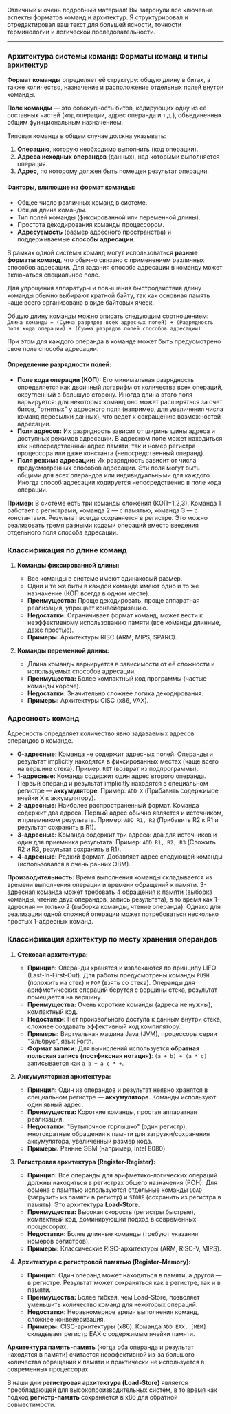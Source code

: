 Отличный и очень подробный материал! Вы затронули все ключевые аспекты форматов команд и архитектур. Я структурировал и отредактировал ваш текст для большей ясности, точности терминологии и логической последовательности.

---

### Архитектура системы команд: Форматы команд и типы архитектур

**Формат команды** определяет её структуру: общую длину в битах, а также количество, назначение и расположение отдельных полей внутри команды.

**Поле команды** — это совокупность битов, кодирующих одну из её составных частей (код операции, адрес операнда и т.д.), объединенных общим функциональным назначением.

Типовая команда в общем случае должна указывать:
1.  **Операцию**, которую необходимо выполнить (код операции).
2.  **Адреса исходных операндов** (данных), над которыми выполняется операция.
3.  **Адрес**, по которому должен быть помещен результат операции.

#### Факторы, влияющие на формат команды:
*   Общее число различных команд в системе.
*   Общая длина команды.
*   Тип полей команды (фиксированной или переменной длины).
*   Простота декодирования команды процессором.
*   **Адресуемость** (размер адресного пространства) и поддерживаемые **способы адресации**.

В рамках одной системы команд могут использоваться **разные форматы команд**, что обычно связано с применением различных способов адресации. Для задания способа адресации в команду может включаться специальное поле.

Для упрощения аппаратуры и повышения быстродействия длину команды обычно выбирают кратной байту, так как основная память чаще всего организована в виде байтовых ячеек.

Общую длину команды можно описать следующим соотношением:
`Длина команды = (Сумма разрядов всех адресных полей) + (Разрядность поля кода операции) + (Сумма разрядов полей способов адресации)`

При этом для каждого операнда в команде может быть предусмотрено свое поле способа адресации.

#### Определение разрядности полей:
*   **Поле кода операции (КОП):** Его минимальная разрядность определяется как двоичный логарифм от количества всех операций, округленный в большую сторону. Иногда длина этого поля варьируется: для некоторых команд оно может расширяться за счет битов, "отнятых" у адресного поля (например, для увеличения числа команд пересылки данных), что ведет к сокращению возможностей адресации.
*   **Поля адресов:** Их разрядность зависит от ширины шины адреса и доступных режимов адресации. В адресном поле может находиться как непосредственный адрес памяти, так и номер регистра процессора или даже константа (непосредственный операнд).
*   **Поля режима адресации:** Их разрядность зависит от числа предусмотренных способов адресации. Эти поля могут быть общими для всех операндов или индивидуальными для каждого. Иногда способ адресации кодируется непосредственно в поле кода операции.

**Пример:** В системе есть три команды сложения (КОП=1,2,3). Команда 1 работает с регистрами, команда 2 — с памятью, команда 3 — с константами. Результат всегда сохраняется в регистре. Это можно реализовать тремя разными кодами операций вместо введения отдельного поля способа адресации.

### Классификация по длине команд

1.  **Команды фиксированной длины:**
    *   Все команды в системе имеют одинаковый размер.
    *   Одни и те же биты в каждой команде имеют одно и то же назначение (КОП всегда в одном месте).
    *   **Преимущества:** Проще декодировать, проще аппаратная реализация, упрощает конвейеризацию.
    *   **Недостатки:** Ограничивает формат команд, может вести к неэффективному использованию памяти (все команды длинные, даже простые).
    *   **Примеры:** Архитектуры RISC (ARM, MIPS, SPARC).

2.  **Команды переменной длины:**
    *   Длина команды варьируется в зависимости от её сложности и используемых способов адресации.
    *   **Преимущества:** Более компактный код программы (частые команды короче).
    *   **Недостатки:** Значительно сложнее логика декодирования.
    *   **Примеры:** Архитектуры CISC (x86, VAX).

### Адресность команд

Адресность определяет количество явно задаваемых адресов операндов в команде.

*   **0-адресные:** Команда не содержит адресных полей. Операнды и результат implicitly находятся в фиксированных местах (чаще всего на вершине стека). Пример: `RET` (возврат из подпрограммы).
*   **1-адресные:** Команда содержит один адрес второго операнда. Первый операнд и результат implicitly находятся в специальном регистре — **аккумуляторе**. Пример: `ADD X` (Прибавить содержимое ячейки X к аккумулятору).
*   **2-адресные:** Наиболее распространенный формат. Команда содержит два адреса. Первый адрес обычно является и источником, и приемником результата. Пример: `ADD R1, R2` (Прибавить R2 к R1 и результат сохранить в R1).
*   **3-адресные:** Команда содержит три адреса: два для источников и один для приемника результата. Пример: `ADD R1, R2, R3` (Сложить R2 и R3, результат сохранить в R1).
*   **4-адресные:** Редкий формат. Добавляет адрес следующей команды (использовался в очень ранних ЭВМ).

**Производительность:** Время выполнения команды складывается из времени выполнения операции и времени обращений к памяти. 3-адресная команда может требовать 4 обращения к памяти (выборка команды, чтение двух операндов, запись результата), в то время как 1-адресная — только 2 (выборка команды, чтение операнда). Однако для реализации одной сложной операции может потребоваться несколько простых 1-адресных команд.

### Классификация архитектур по месту хранения операндов

1.  **Стековая архитектура:**
    *   **Принцип:** Операнды хранятся и извлекаются по принципу LIFO (Last-In-First-Out). Для работы предусмотрены команды `PUSH` (положить на стек) и `POP` (взять со стека). Операнды для арифметических операций берутся с вершины стека, результат помещается на вершину.
    *   **Преимущества:** Очень короткие команды (адреса не нужны), компактный код.
    *   **Недостатки:** Нет произвольного доступа к данным внутри стека, сложнее создавать эффективный код компилятору.
    *   **Примеры:** Виртуальная машина Java (JVM), процессоры серии "Эльбрус", язык Forth.
    *   **Формат записи:** Для вычислений используется **обратная польская запись (постфиксная нотация)**: `(a + b) + (a * c)` записывается как `a b + a c * +`.

2.  **Аккумуляторная архитектура:**
    *   **Принцип:** Один из операндов и результат неявно хранятся в специальном регистре — **аккумуляторе**. Команды используют один явный адрес.
    *   **Преимущества:** Короткие команды, простая аппаратная реализация.
    *   **Недостатки:** "Бутылочное горлышко" (один регистр), многократные обращения к памяти для загрузки/сохранения аккумулятора, увеличенный размер кода.
    *   **Примеры:** Ранние ЭВМ (например, Intel 8080).

3.  **Регистровая архитектура (Register-Register):**
    *   **Принцип:** Все операнды для арифметико-логических операций должны находиться в регистрах общего назначения (РОН). Для обмена с памятью используются отдельные команды `LOAD` (загрузить из памяти в регистр) и `STORE` (сохранить из регистра в память). Это архитектура **Load-Store**.
    *   **Преимущества:** Высокая скорость (регистры быстрые), компактный код, доминирующий подход в современных процессорах.
    *   **Недостатки:** Более длинные команды (требуют указания номеров регистров).
    *   **Примеры:** Классические RISC-архитектуры (ARM, RISC-V, MIPS).

4.  **Архитектура с регистровой памятью (Register-Memory):**
    *   **Принцип:** Один операнд может находиться в памяти, а другой — в регистре. Результат может сохраняться как в регистре, так и в памяти.
    *   **Преимущества:** Более гибкая, чем Load-Store, позволяет уменьшить количество команд для некоторых операций.
    *   **Недостатки:** Неравномерное время выполнения команд, сложнее конвейеризация.
    *   **Примеры:** CISC-архитектуры (x86). Команда `ADD EAX, [MEM]` складывает регистр EAX с содержимым ячейки памяти.

**Архитектура память-память** (когда оба операнда и результат находятся в памяти) считается неэффективной из-за большого количества обращений к памяти и практически не используется в современных процессорах.

В наши дни **регистровая архитектура (Load-Store)** является преобладающей для высокопроизводительных систем, в то время как подход **регистр-память** сохраняется в x86 для обратной совместимости.